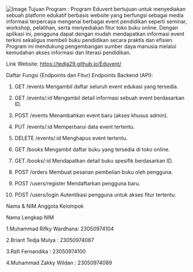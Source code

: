 ![Image](https://github.com/user-attachments/assets/5208608a-1d3f-4192-bb35-5236951639fa)
Tujuan Program :
Program Eduvent bertujuan untuk menyediakan sebuah platform edukatif berbasis website yang berfungsi sebagai media informasi terpercaya mengenai berbagai event pendidikan seperti seminar, workshop, pelatihan, serta menyediakan fitur toko buku online. Dengan aplikasi ini, pengguna dapat dengan mudah mendapatkan informasi event terkini sekaligus membeli buku pendidikan secara praktis dan efisien. Program ini mendukung pengembangan sumber daya manusia melalui kemudahan akses informasi dan literasi pendidikan.

Link Website: https://tedja29.github.io/Eduvent/

Daftar Fungsi (Endpoints dan Fitur)
Endpoints Backend (API):

1. GET /events
Mengambil daftar seluruh event edukasi yang tersedia.

2. GET /events/:id
Mengambil detail informasi sebuah event berdasarkan ID.

3. POST /events
Menambahkan event baru (akses khusus admin).

4. PUT /events/:id
Memperbarui data event tertentu.

5. DELETE /events/:id
Menghapus event tertentu.

6. GET /books
Mengambil daftar buku yang tersedia di toko online.

7. GET /books/:id
Mendapatkan detail buku spesifik berdasarkan ID.

8. POST /orders
Membuat pesanan pembelian buku oleh pengguna.

9. POST /users/register
Mendaftarkan pengguna baru.

10. POST /users/login
Autentikasi pengguna untuk akses fitur tertentu.



Nama & NIM Anggota Kelompok

Nama Lengkap	NIM

1.Muhammad Rifky Wardhana:	23050974104

2.Briant Tedja Mulya     :	23050974087

3.Rafi Fernandika        :  23050974100

4.Muhammad Zakky Wildan  :  23050974089
